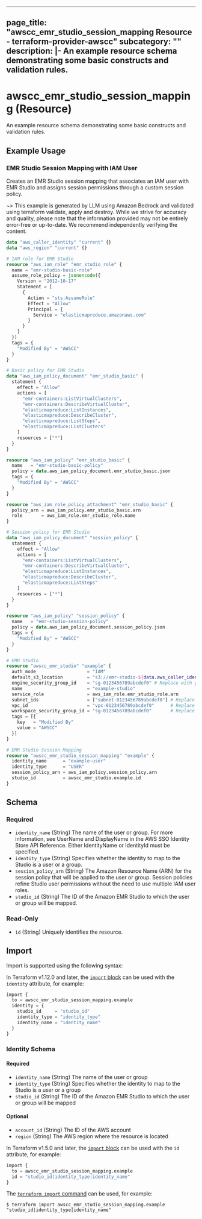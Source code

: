 
---
page_title: "awscc_emr_studio_session_mapping Resource - terraform-provider-awscc"
subcategory: ""
description: |-
  An example resource schema demonstrating some basic constructs and validation rules.
---

# awscc_emr_studio_session_mapping (Resource)

An example resource schema demonstrating some basic constructs and validation rules.

## Example Usage

### EMR Studio Session Mapping with IAM User

Creates an EMR Studio session mapping that associates an IAM user with EMR Studio and assigns session permissions through a custom session policy.

~> This example is generated by LLM using Amazon Bedrock and validated using terraform validate, apply and destroy. While we strive for accuracy and quality, please note that the information provided may not be entirely error-free or up-to-date. We recommend independently verifying the content.

```terraform
data "aws_caller_identity" "current" {}
data "aws_region" "current" {}

# IAM role for EMR Studio
resource "aws_iam_role" "emr_studio_role" {
  name = "emr-studio-basic-role"
  assume_role_policy = jsonencode({
    Version = "2012-10-17"
    Statement = [
      {
        Action = "sts:AssumeRole"
        Effect = "Allow"
        Principal = {
          Service = "elasticmapreduce.amazonaws.com"
        }
      }
    ]
  })
  tags = {
    "Modified By" = "AWSCC"
  }
}

# Basic policy for EMR Studio
data "aws_iam_policy_document" "emr_studio_basic" {
  statement {
    effect = "Allow"
    actions = [
      "emr-containers:ListVirtualClusters",
      "emr-containers:DescribeVirtualCluster",
      "elasticmapreduce:ListInstances",
      "elasticmapreduce:DescribeCluster",
      "elasticmapreduce:ListSteps",
      "elasticmapreduce:ListClusters"
    ]
    resources = ["*"]
  }
}

resource "aws_iam_policy" "emr_studio_basic" {
  name   = "emr-studio-basic-policy"
  policy = data.aws_iam_policy_document.emr_studio_basic.json
  tags = {
    "Modified By" = "AWSCC"
  }
}

resource "aws_iam_role_policy_attachment" "emr_studio_basic" {
  policy_arn = aws_iam_policy.emr_studio_basic.arn
  role       = aws_iam_role.emr_studio_role.name
}

# Session policy for EMR Studio
data "aws_iam_policy_document" "session_policy" {
  statement {
    effect = "Allow"
    actions = [
      "emr-containers:ListVirtualClusters",
      "emr-containers:DescribeVirtualCluster",
      "elasticmapreduce:ListInstances",
      "elasticmapreduce:DescribeCluster",
      "elasticmapreduce:ListSteps"
    ]
    resources = ["*"]
  }
}

resource "aws_iam_policy" "session_policy" {
  name   = "emr-studio-session-policy"
  policy = data.aws_iam_policy_document.session_policy.json
  tags = {
    "Modified By" = "AWSCC"
  }
}

# EMR Studio
resource "awscc_emr_studio" "example" {
  auth_mode                   = "IAM"
  default_s3_location         = "s3://emr-studio-${data.aws_caller_identity.current.account_id}-${data.aws_region.current.name}/example"
  engine_security_group_id    = "sg-0123456789abcdef0" # Replace with your security group ID
  name                        = "example-studio"
  service_role                = aws_iam_role.emr_studio_role.arn
  subnet_ids                  = ["subnet-0123456789abcdef0"] # Replace with your subnet ID
  vpc_id                      = "vpc-0123456789abcdef0"      # Replace with your VPC ID
  workspace_security_group_id = "sg-0123456789abcdef0"       # Replace with your security group ID
  tags = [{
    key   = "Modified By"
    value = "AWSCC"
  }]
}

# EMR Studio Session Mapping
resource "awscc_emr_studio_session_mapping" "example" {
  identity_name      = "example-user"
  identity_type      = "USER"
  session_policy_arn = aws_iam_policy.session_policy.arn
  studio_id          = awscc_emr_studio.example.id
}
```

<!-- schema generated by tfplugindocs -->
## Schema

### Required

- `identity_name` (String) The name of the user or group. For more information, see UserName and DisplayName in the AWS SSO Identity Store API Reference. Either IdentityName or IdentityId must be specified.
- `identity_type` (String) Specifies whether the identity to map to the Studio is a user or a group.
- `session_policy_arn` (String) The Amazon Resource Name (ARN) for the session policy that will be applied to the user or group. Session policies refine Studio user permissions without the need to use multiple IAM user roles.
- `studio_id` (String) The ID of the Amazon EMR Studio to which the user or group will be mapped.

### Read-Only

- `id` (String) Uniquely identifies the resource.

## Import

Import is supported using the following syntax:

In Terraform v1.12.0 and later, the [`import` block](https://developer.hashicorp.com/terraform/language/import) can be used with the `identity` attribute, for example:

```terraform
import {
  to = awscc_emr_studio_session_mapping.example
  identity = {
    studio_id     = "studio_id"
    identity_type = "identity_type"
    identity_name = "identity_name"
  }
}
```

<!-- schema generated by tfplugindocs -->
### Identity Schema

#### Required

- `identity_name` (String) The name of the user or group
- `identity_type` (String) Specifies whether the identity to map to the Studio is a user or a group
- `studio_id` (String) The ID of the Amazon EMR Studio to which the user or group will be mapped

#### Optional

- `account_id` (String) The ID of the AWS account
- `region` (String) The AWS region where the resource is located

In Terraform v1.5.0 and later, the [`import` block](https://developer.hashicorp.com/terraform/language/import) can be used with the `id` attribute, for example:

```terraform
import {
  to = awscc_emr_studio_session_mapping.example
  id = "studio_id|identity_type|identity_name"
}
```

The [`terraform import` command](https://developer.hashicorp.com/terraform/cli/commands/import) can be used, for example:

```shell
$ terraform import awscc_emr_studio_session_mapping.example "studio_id|identity_type|identity_name"
```
